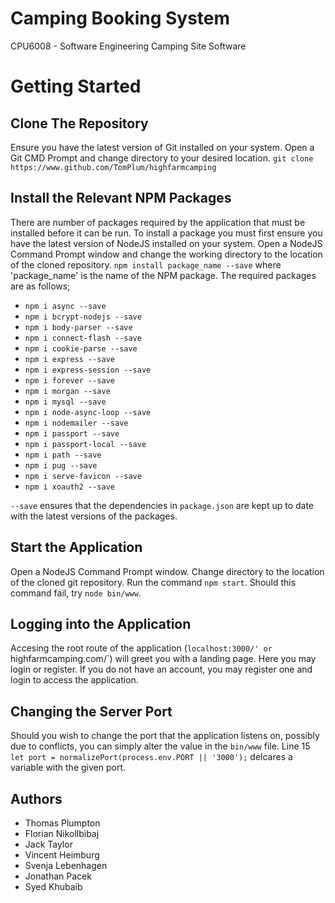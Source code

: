 # Camping Booking System
CPU6008 - Software Engineering Camping Site Software

# Getting Started
## Clone The Repository
Ensure you have the latest version of Git installed on your system. Open a Git CMD Prompt and change directory to your desired location.
`git clone https://www.github.com/TomPlum/highfarmcamping`

## Install the Relevant NPM Packages
There are number of packages required by the application that must be installed before it can be run. To install a package you must first ensure you have the latest version of NodeJS installed on your system. Open a NodeJS Command Prompt window and change the working directory to the location of the cloned repository. `npm install package_name --save` where 'package_name' is the name of the NPM package. The required packages are as follows;
* `npm i async --save`
* `npm i bcrypt-nodejs --save`
* `npm i body-parser --save`
* `npm i connect-flash --save`
* `npm i cookie-parse --save`
* `npm i express --save`
* `npm i express-session --save`
* `npm i forever --save`
* `npm i morgan --save`
* `npm i mysql --save`
* `npm i node-async-loop --save`
* `npm i nodemailer --save`
* `npm i passport --save`
* `npm i passport-local --save`
* `npm i path --save`
* `npm i pug --save`
* `npm i serve-favicon --save`
* `npm i xoauth2 --save`

`--save` ensures that the dependencies in `package.json` are kept up to date with the latest versions of the packages.

## Start the Application
Open a NodeJS Command Prompt window. Change directory to the location of the cloned git repository. Run the command `npm start`. Should this command fail, try `node bin/www`.

## Logging into the Application
Accesing the root route of the application (`localhost:3000/' or `highfarmcamping.com/`) will greet you with a landing page. Here you may login or register. If you do not have an account, you may register one and login to access the application.

## Changing the Server Port
Should you wish to change the port that the application listens on, possibly due to conflicts, you can simply alter the value in the `bin/www` file. Line 15 `let port = normalizePort(process.env.PORT || '3000');` delcares a variable with the given port.

## Authors
* Thomas Plumpton
* Florian Nikollbibaj
* Jack Taylor
* Vincent Heimburg
* Svenja Lebenhagen
* Jonathan Pacek
* Syed Khubaib
